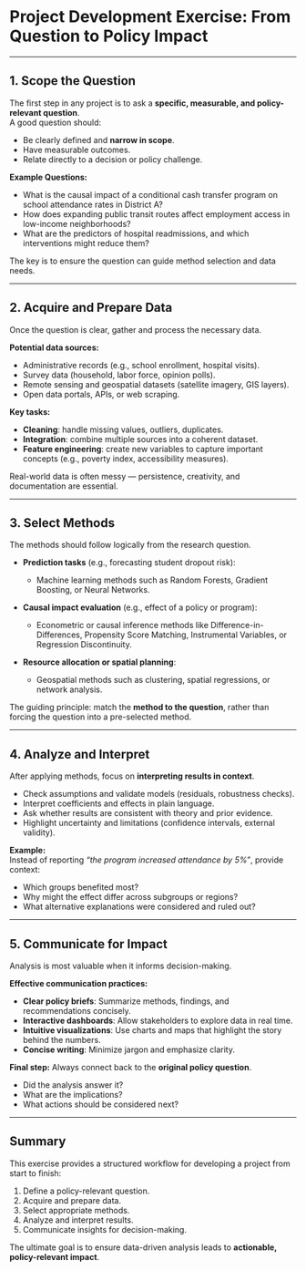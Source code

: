# Project Development Exercise: From Question to Policy Impact

---

## 1. Scope the Question
The first step in any project is to ask a **specific, measurable, and policy-relevant question**.  
A good question should:  
- Be clearly defined and **narrow in scope**.  
- Have measurable outcomes.  
- Relate directly to a decision or policy challenge.  

**Example Questions:**  
- What is the causal impact of a conditional cash transfer program on school attendance rates in District A?  
- How does expanding public transit routes affect employment access in low-income neighborhoods?  
- What are the predictors of hospital readmissions, and which interventions might reduce them?  

The key is to ensure the question can guide method selection and data needs.

---

## 2. Acquire and Prepare Data
Once the question is clear, gather and process the necessary data.  

**Potential data sources:**  
- Administrative records (e.g., school enrollment, hospital visits).  
- Survey data (household, labor force, opinion polls).  
- Remote sensing and geospatial datasets (satellite imagery, GIS layers).  
- Open data portals, APIs, or web scraping.  

**Key tasks:**  
- **Cleaning**: handle missing values, outliers, duplicates.  
- **Integration**: combine multiple sources into a coherent dataset.  
- **Feature engineering**: create new variables to capture important concepts (e.g., poverty index, accessibility measures).  

Real-world data is often messy — persistence, creativity, and documentation are essential.

---

## 3. Select Methods
The methods should follow logically from the research question.  

- **Prediction tasks** (e.g., forecasting student dropout risk):  
  - Machine learning methods such as Random Forests, Gradient Boosting, or Neural Networks.  

- **Causal impact evaluation** (e.g., effect of a policy or program):  
  - Econometric or causal inference methods like Difference-in-Differences, Propensity Score Matching, Instrumental Variables, or Regression Discontinuity.  

- **Resource allocation or spatial planning**:  
  - Geospatial methods such as clustering, spatial regressions, or network analysis.  

The guiding principle: match the **method to the question**, rather than forcing the question into a pre-selected method.

---

## 4. Analyze and Interpret
After applying methods, focus on **interpreting results in context**.  

- Check assumptions and validate models (residuals, robustness checks).  
- Interpret coefficients and effects in plain language.  
- Ask whether results are consistent with theory and prior evidence.  
- Highlight uncertainty and limitations (confidence intervals, external validity).  

**Example:**  
Instead of reporting *“the program increased attendance by 5%”*, provide context:  
- Which groups benefited most?  
- Why might the effect differ across subgroups or regions?  
- What alternative explanations were considered and ruled out?  

---

## 5. Communicate for Impact
Analysis is most valuable when it informs decision-making.  

**Effective communication practices:**  
- **Clear policy briefs**: Summarize methods, findings, and recommendations concisely.  
- **Interactive dashboards**: Allow stakeholders to explore data in real time.  
- **Intuitive visualizations**: Use charts and maps that highlight the story behind the numbers.  
- **Concise writing**: Minimize jargon and emphasize clarity.  

**Final step:** Always connect back to the **original policy question**.  
- Did the analysis answer it?  
- What are the implications?  
- What actions should be considered next?  

---

## Summary
This exercise provides a structured workflow for developing a project from start to finish:  
1. Define a policy-relevant question.  
2. Acquire and prepare data.  
3. Select appropriate methods.  
4. Analyze and interpret results.  
5. Communicate insights for decision-making.  

The ultimate goal is to ensure data-driven analysis leads to **actionable, policy-relevant impact**.  
